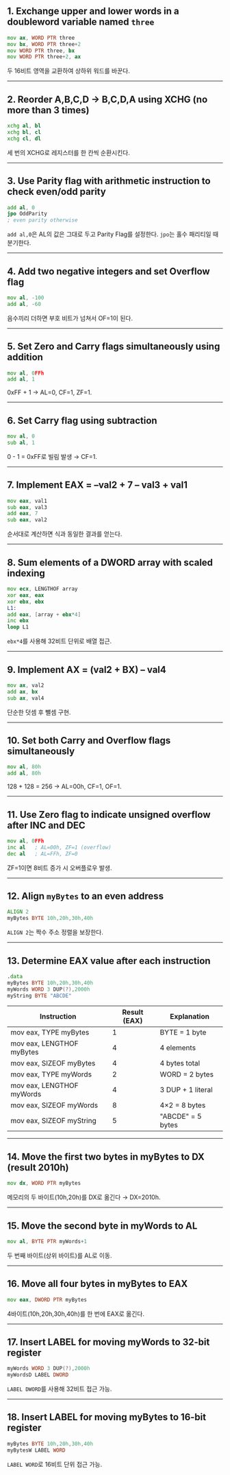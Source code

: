 ## 1. Exchange upper and lower words in a doubleword variable named `three`
```asm
mov ax, WORD PTR three
mov bx, WORD PTR three+2
mov WORD PTR three, bx
mov WORD PTR three+2, ax
```
두 16비트 영역을 교환하여 상하위 워드를 바꾼다.

---

## 2. Reorder A,B,C,D → B,C,D,A using XCHG (no more than 3 times)
```asm
xchg al, bl
xchg bl, cl
xchg cl, dl
```
세 번의 XCHG로 레지스터를 한 칸씩 순환시킨다.

---

## 3. Use Parity flag with arithmetic instruction to check even/odd parity
```asm
add al, 0
jpo OddParity
; even parity otherwise
```
`add al,0`은 AL의 값은 그대로 두고 Parity Flag를 설정한다. `jpo`는 홀수 패리티일 때 분기한다.

---

## 4. Add two negative integers and set Overflow flag
```asm
mov al, -100
add al, -60
```
음수끼리 더하면 부호 비트가 넘쳐서 OF=1이 된다.

---

## 5. Set Zero and Carry flags simultaneously using addition
```asm
mov al, 0FFh
add al, 1
```
0xFF + 1 → AL=0, CF=1, ZF=1.

---

## 6. Set Carry flag using subtraction
```asm
mov al, 0
sub al, 1
```
0 - 1 = 0xFF로 빌림 발생 → CF=1.

---

## 7. Implement EAX = –val2 + 7 – val3 + val1
```asm
mov eax, val1
sub eax, val3
add eax, 7
sub eax, val2
```
순서대로 계산하면 식과 동일한 결과를 얻는다.

---

## 8. Sum elements of a DWORD array with scaled indexing
```asm
mov ecx, LENGTHOF array
xor eax, eax
xor ebx, ebx
L1:
add eax, [array + ebx*4]
inc ebx
loop L1
```
`ebx*4`를 사용해 32비트 단위로 배열 접근.

---

## 9. Implement AX = (val2 + BX) – val4
```asm
mov ax, val2
add ax, bx
sub ax, val4
```
단순한 덧셈 후 뺄셈 구현.

---

## 10. Set both Carry and Overflow flags simultaneously
```asm
mov al, 80h
add al, 80h
```
128 + 128 = 256 → AL=00h, CF=1, OF=1.

---

## 11. Use Zero flag to indicate unsigned overflow after INC and DEC
```asm
mov al, 0FFh
inc al   ; AL=00h, ZF=1 (overflow)
dec al   ; AL=FFh, ZF=0
```
ZF=1이면 8비트 증가 시 오버플로우 발생.

---

## 12. Align `myBytes` to an even address
```asm
ALIGN 2
myBytes BYTE 10h,20h,30h,40h
```
`ALIGN 2`는 짝수 주소 정렬을 보장한다.

---

## 13. Determine EAX value after each instruction
```asm
.data
myBytes BYTE 10h,20h,30h,40h
myWords WORD 3 DUP(?),2000h
myString BYTE "ABCDE"
```
| Instruction | Result (EAX) | Explanation |
|--------------|--------------|--------------|
| mov eax, TYPE myBytes | 1 | BYTE = 1 byte |
| mov eax, LENGTHOF myBytes | 4 | 4 elements |
| mov eax, SIZEOF myBytes | 4 | 4 bytes total |
| mov eax, TYPE myWords | 2 | WORD = 2 bytes |
| mov eax, LENGTHOF myWords | 4 | 3 DUP + 1 literal |
| mov eax, SIZEOF myWords | 8 | 4×2 = 8 bytes |
| mov eax, SIZEOF myString | 5 | "ABCDE" = 5 bytes |

---

## 14. Move the first two bytes in myBytes to DX (result 2010h)
```asm
mov dx, WORD PTR myBytes
```
메모리의 두 바이트(10h,20h)를 DX로 옮긴다 → DX=2010h.

---

## 15. Move the second byte in myWords to AL
```asm
mov al, BYTE PTR myWords+1
```
두 번째 바이트(상위 바이트)를 AL로 이동.

---

## 16. Move all four bytes in myBytes to EAX
```asm
mov eax, DWORD PTR myBytes
```
4바이트(10h,20h,30h,40h)를 한 번에 EAX로 옮긴다.

---

## 17. Insert LABEL for moving myWords to 32-bit register
```asm
myWords WORD 3 DUP(?),2000h
myWordsD LABEL DWORD
```
`LABEL DWORD`를 사용해 32비트 접근 가능.

---

## 18. Insert LABEL for moving myBytes to 16-bit register
```asm
myBytes BYTE 10h,20h,30h,40h
myBytesW LABEL WORD
```
`LABEL WORD`로 16비트 단위 접근 가능.
